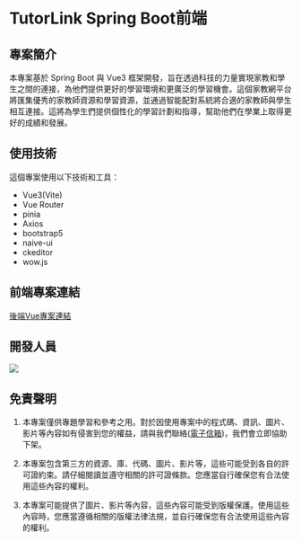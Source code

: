 # TutorLink Spring Boot前端

## 專案簡介

本專案基於 Spring Boot 與 Vue3 框架開發，旨在透過科技的力量實現家教和學生之間的連接，為他們提供更好的學習環境和更廣泛的學習機會。這個家教網平台將匯集優秀的家教師資源和學習資源，並通過智能配對系統將合適的家教師與學生相互連接。這將為學生們提供個性化的學習計劃和指導，幫助他們在學業上取得更好的成績和發展。

## 使用技術

這個專案使用以下技術和工具：

* Vue3(Vite)
* Vue Router
* pinia
* Axios
* bootstrap5
* naive-ui
* ckeditor
* wow.js

## 前端專案連結

[後端Vue專案連結](https://github.com/uu890817/TutorLink-SpringBoot)

## 開發人員

<a href="https://github.com/jenny3417/tutorlink-vue/graphs/contributors">
  <img src="https://contrib.rocks/image?repo=jenny3417/tutorlink-vue" />
</a>

## 免責聲明


1. 本專案僅供專題學習和參考之用。對於因使用專案中的程式碼、資訊、圖片、影片等內容如有侵害到您的權益，請與我們聯絡(<a href="mailto:gweil5jol@mozmail.com">電子信箱</a>)，我們會立即協助下架。

2. 本專案包含第三方的資源、庫、代碼、圖片、影片等，這些可能受到各自的許可證約束。請仔細閱讀並遵守相關的許可證條款。您應當自行確保您有合法使用這些內容的權利。

3. 本專案可能提供了圖片、影片等內容，這些內容可能受到版權保護。使用這些內容時，您應當遵循相關的版權法律法規，並自行確保您有合法使用這些內容的權利。

